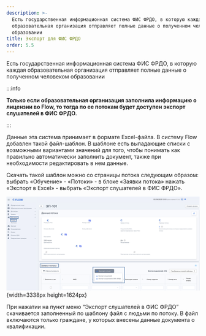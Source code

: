 ```yaml
---
description: >-
  Есть государственная информационная система ФИС ФРДО, в которую каждая
  образовательная организация отправляет полные данные о полученном человеком
  образовании
title: Экспорт для ФИС ФРДО
order: 5.5
---
```


Есть государственная информационная система ФИС ФРДО, в которую каждая образовательная организация отправляет полные данные о полученном человеком образовании

:::info 

**Только если образовательная организация заполнила информацию о лицензии во Flow, то тогда по ее потокам будет доступен экспорт слушателей в ФИС ФРДО.**

:::

Данные эта система принимает в формате Excel-файла. В систему Flow добавлен такой файл-шаблон. В шаблоне есть выпадающие списки с возможными вариантами значений для того, чтобы понимать как правильно автоматически заполнить документ, также при необходимости редактировать в нем данные.

Скачать такой шаблон можно со страницы потока следующим образом: выбрать «Обучение» - «Потоки» - в блоке «Заявки потока» нажать «Экспорт в Excel» - выбрать «Экспорт слушателей в ФИС ФРДО».

![](./eksport-dlya-fis-frdo.png){width=3338px height=1624px}

При нажатии на пункт меню “Экспорт слушателей в ФИС ФРДО” скачивается заполненный по шаблону файл с людьми по потоку. В файл включаются только граждане, у которых внесены данные документа о квалификации.


